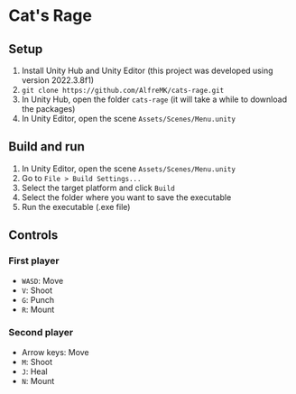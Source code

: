 # Cat's Rage

## Setup

1. Install Unity Hub and Unity Editor (this project was developed using version 2022.3.8f1)
2. `git clone https://github.com/AlfreMK/cats-rage.git`
3. In Unity Hub, open the folder `cats-rage` (it will take a while to download the packages)
4. In Unity Editor, open the scene `Assets/Scenes/Menu.unity`

## Build and run

1. In Unity Editor, open the scene `Assets/Scenes/Menu.unity`
2. Go to `File > Build Settings...`
3. Select the target platform and click `Build`
4. Select the folder where you want to save the executable
5. Run the executable (.exe file)

## Controls

### First player

- `WASD`: Move
- `V`: Shoot
- `G`: Punch
- `R`: Mount

### Second player

- Arrow keys: Move
- `M`: Shoot
- `J`: Heal
- `N`: Mount
